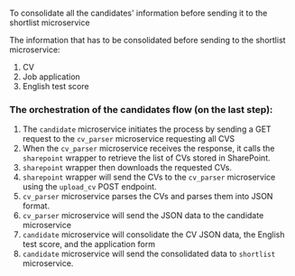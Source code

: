 To consolidate all the candidates' information before sending it to the shortlist microservice

The information that has to be consolidated before sending to the shortlist microservice:
1. CV
2. Job application
3. English test score

### The orchestration of the candidates flow (on the last step):
1. The `candidate` microservice initiates the process by sending a GET request to the `cv_parser` microservice requesting all CVS
2. When the `cv_parser` microservice receives the response, it calls the `sharepoint` wrapper to retrieve the list of CVs stored in SharePoint.
3. `sharepoint` wrapper then downloads the requested CVs.
4. `sharepoint` wrapper will send the CVs to the `cv_parser` microservice using the `upload_cv` POST endpoint.
5. `cv_parser` microservice parses the CVs and parses them into JSON format. 
6. `cv_parser` microservice will send the JSON data to the candidate microservice 
7. `candidate` microservice will consolidate the CV JSON data, the English test score, and the application form
8. `candidate` microservice will send the consolidated data to `shortlist` microservice.
